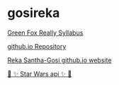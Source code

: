 # gosireka

[Green Fox Really Syllabus](https://github.com/green-fox-academy/really-syllabus)

[github.io Repository](https://github.com/gosireka/gosireka.github.io)

[Reka Santha-Gosi github.io website](https://gosireka.github.io/)

[:movie_camera: :sparkles: Star Wars api :sparkles: :movie_camera:](https://agile-beyond-68665.herokuapp.com/)

